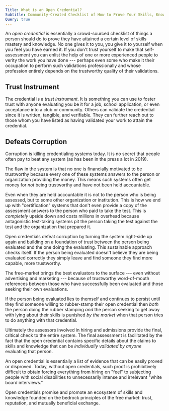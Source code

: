 ```yaml
---
Title: What is an Open Credential?
Subtitle: Community-Created Checklist of How to Prove Your Skills, Knowledge, and Abilities
Query: true
---
```


An *open credential* is essentially a crowd-sourced checklist of things a person should do to prove they have attained a certain level of skills mastery and knowledge. No one gives it to you, you give it to yourself when you feel you have earned it. If you don't trust yourself to make that self-assessment you can enlist the help of one or more experienced people to verity the work you have done --- perhaps even some who make it their occupation to perform such validations professionally and whose profession entirely depends on the trustworthy quality of their validations.

## Trust Instrument

The credential is a *trust instrument*. It is something you can use to foster trust with anyone evaluating you be it for a job, school application, or even acceptance into a club or community. Others can validate the credential since it is written, tangible, and verifiable. They can further reach out to those whom you have listed as having validated your work to attain the credential.

## Defeats Corruption

Corruption is killing credentialing systems today. It is no secret that people often pay to beat any system (as has been in the press a lot in 2019).

The flaw in the system is that no one is financially motivated to be trustworthy because every one of these systems answers to the person or organization providing the money. This means such systems often get money for *not* being trustworthy and have not been held accountable. 

Even when they are held accountable it is not to the person who is being assessed, but to some other organization or institution. This is how we end up with "certification" systems that don't even provide a copy of the assessment answers to the person who paid to take the test. This is *completely* upside down and costs millions in overhead because antagonistic test-taking systems pit the person taking the test against the test and the organization that prepared it.

Open credentials defeat corruption by turning the system right-side up again and building on a foundation of trust between the person being evaluated and the one doing the evaluating. This sustainable approach checks itself. If the person being evaluated doesn't believe they are being evaluated correctly they simply leave and find someone they find more capable, more trustworthy. 

The free-market brings the best evaluators to the surface --- even without advertising and marketing --- because of trustworthy word-of-mouth references between those who have successfully been evaluated and those seeking their own evaluations.

If the person being evaluated lies to themself and continues to persist until they find someone willing to rubber-stamp their open credential then *both* the person doing the rubber stamping *and* the person seeking to get away with lying about their skills is punished *by the market* when that person tries to do anything with that credential. 

Ultimately the assessors involved in hiring and admissions provide the final, critical check to the entire system. The final assessment is facilitated by the fact that the open credential contains specific details about the claims to skills and knowledge that can be *individually validated by anyone* evaluating that person. 

An open credential is essentially a list of evidence that can be easily proved or disproved. Today, without open credentials, such proof is prohibitively difficult to obtain forcing everything from hiring on "feel" to subjecting people with social disabilities to unnecessarily intense and irrelevant "white board interviews."

Open credentials promise and promote an ecosystem of skills and knowledge founded on the bedrock principles of the free market: trust, reputation, and mutually beneficial exchange.

